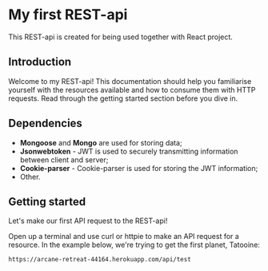 # My first REST-api

This REST-api is created for being used together with React project.

## Introduction
Welcome to my REST-api! This documentation should help you familiarise yourself with the resources available and how to consume them with HTTP requests. Read through the getting started section before you dive in.

## Dependencies
* **Mongoose** and **Mongo** are used for storing data;
* **Jsonwebtoken** - JWT is used to securely transmitting information between client and server;
* **Cookie-parser** - Cookie-parser is used for storing the JWT information;
* Other.

## Getting started
Let's make our first API request to the REST-api!

Open up a terminal and use curl or httpie to make an API request for a resource. In the example below, we're trying to get the first planet, Tatooine:

```https://arcane-retreat-44164.herokuapp.com/api/test```
